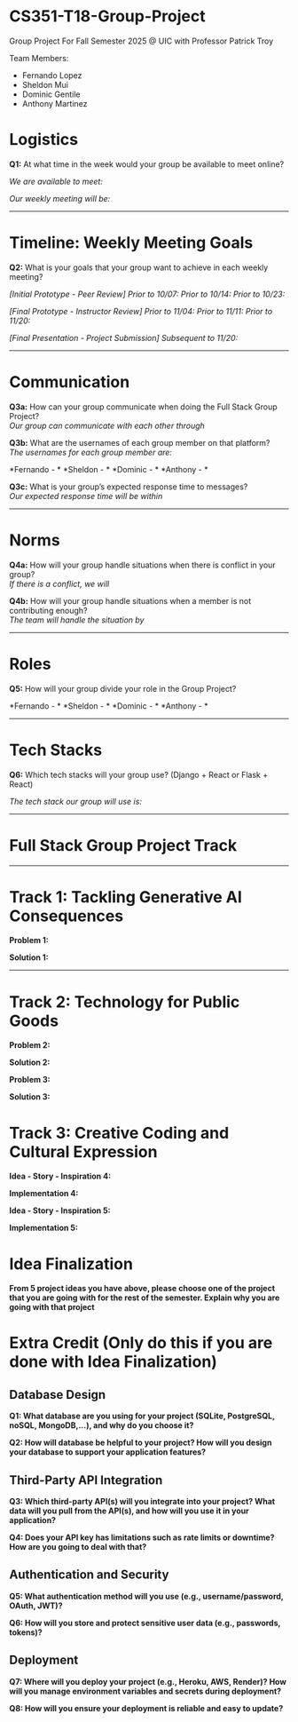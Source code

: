 # CS351-T18-Group-Project
Group Project For Fall Semester 2025 @ UIC with Professor Patrick Troy

Team Members:
- Fernando Lopez
- Sheldon Mui
- Dominic Gentile
- Anthony Martinez

# Logistics  

**Q1:** At what time in the week would your group be available to meet online?  

*We are available to meet:*

*Our weekly meeting will be:*

---

# Timeline: Weekly Meeting Goals  

**Q2:** What is your goals that your group want to achieve in each weekly meeting?  

*[Initial Prototype - Peer Review]*
*Prior to 10/07:*
*Prior to 10/14:*
*Prior to 10/23:*

*[Final Prototype - Instructor Review]*
*Prior to 11/04:*
*Prior to 11/11:*
*Prior to 11/20:*

*[Final Presentation - Project Submission]*
*Subsequent to 11/20:*

---

# Communication  

**Q3a:** How can your group communicate when doing the Full Stack Group Project?  
*Our group can communicate with each other through*

**Q3b:** What are the usernames of each group member on that platform?  
*The usernames for each group member are:*

*Fernando - *
*Sheldon  - *
*Dominic  - *
*Anthony  - *


**Q3c:** What is your group’s expected response time to messages?  
*Our expected response time will be within* 

---

# Norms  

**Q4a:** How will your group handle situations when there is conflict in your group?  
*If there is a conflict, we will*

**Q4b:** How will your group handle situations when a member is not contributing enough?   
*The team will handle the situation by*


---

# Roles  

**Q5:** How will your group divide your role in the Group Project?  

*Fernando - *
*Sheldon  - *
*Dominic  - *
*Anthony  - *

---

# Tech Stacks

**Q6:** Which tech stacks will your group use? (Django + React or Flask + React)

*The tech stack our group will use is:*


---
# Full Stack Group Project Track  
---

# Track 1: Tackling Generative AI Consequences
**Problem 1:** 

**Solution 1:** 

---

# Track 2: Technology for Public Goods 

**Problem 2:**

**Solution 2:** 

**Problem 3:** 

**Solution 3:**  

# Track 3: Creative Coding and Cultural Expression

**Idea - Story - Inspiration 4:**

**Implementation 4:**

**Idea - Story - Inspiration 5:**

**Implementation 5:**


# Idea Finalization

**From 5 project ideas you have above, please choose one of the project that you are going with for the rest of the semester. Explain why you are going with that project**

# Extra Credit (Only do this if you are done with Idea Finalization)

## Database Design

**Q1: What database are you using for your project (SQLite, PostgreSQL, noSQL, MongoDB,...), and why do you choose it?**

**Q2: How will database be helpful to your project? How will you design your database to support your application features?**

## Third-Party API Integration

**Q3: Which third-party API(s) will you integrate into your project? What data will you pull from the API(s), and how will you use it in your application?**

**Q4: Does your API key has limitations such as rate limits or downtime? How are you going to deal with that?**

## Authentication and Security

**Q5: What authentication method will you use (e.g., username/password, OAuth, JWT)?**

**Q6: How will you store and protect sensitive user data (e.g., passwords, tokens)?**

## Deployment

**Q7: Where will you deploy your project (e.g., Heroku, AWS, Render)? How will you manage environment variables and secrets during deployment?**

**Q8: How will you ensure your deployment is reliable and easy to update?**
